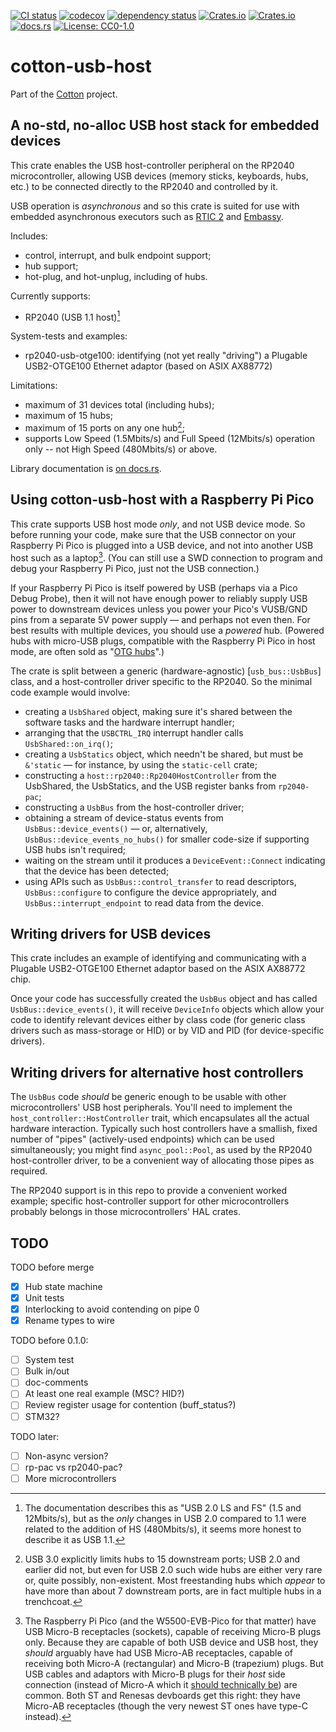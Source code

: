 [![CI status](https://github.com/pdh11/cotton/actions/workflows/ci.yml/badge.svg)](https://github.com/pdh11/cotton/actions)
[![codecov](https://codecov.io/gh/pdh11/cotton/branch/main/graph/badge.svg?token=SMSZEPGRHA)](https://codecov.io/gh/pdh11/cotton)
[![dependency status](https://deps.rs/repo/github/pdh11/cotton/status.svg)](https://deps.rs/repo/github/pdh11/cotton)
[![Crates.io](https://img.shields.io/crates/v/cotton-usb-host)](https://crates.io/crates/cotton-usb-host)
[![Crates.io](https://img.shields.io/crates/d/cotton-usb-host)](https://crates.io/crates/cotton-usb-host)
[![docs.rs](https://img.shields.io/docsrs/cotton-usb-host)](https://docs.rs/cotton-usb-host/latest/cotton_usb-host/)
[![License: CC0-1.0](https://img.shields.io/badge/License-CC0_1.0-lightgrey.svg)](http://creativecommons.org/publicdomain/zero/1.0/)

# cotton-usb-host

Part of the [Cotton](https://github.com/pdh11/cotton) project.

## A no-std, no-alloc USB host stack for embedded devices

This crate enables the USB host-controller peripheral on the RP2040
microcontroller, allowing USB devices (memory sticks, keyboards, hubs,
etc.) to be connected directly to the RP2040 and controlled by it.

USB operation is _asynchronous_ and so this crate is suited for use
with embedded asynchronous executors such as
[RTIC&nbsp;2](https://rtic.rs/2/book/en/) and
[Embassy](https://embassy.dev).

Includes:

 - control, interrupt, and bulk endpoint support;
 - hub support;
 - hot-plug, and hot-unplug, including of hubs.

Currently supports:

 - RP2040 (USB 1.1 host)[^1]

System-tests and examples:

 - rp2040-usb-otge100: identifying (not yet really "driving") a
   Plugable USB2-OTGE100 Ethernet adaptor (based on ASIX AX88772)

Limitations:

 - maximum of 31 devices total (including hubs);
 - maximum of 15 hubs;
 - maximum of 15 ports on any one hub[^2];
 - supports Low Speed (1.5Mbits/s) and Full Speed (12Mbits/s)
   operation only -- not High Speed (480Mbits/s) or above.

[^1]: The documentation describes this as "USB&nbsp;2.0 LS and FS" (1.5 and
12Mbits/s), but as the _only_ changes in USB&nbsp;2.0 compared to 1.1
were related to the addition of HS (480Mbits/s), it seems more honest
to describe it as USB&nbsp;1.1.

[^2]: USB&nbsp;3.0 explicitly limits hubs to 15 downstream ports;
USB&nbsp;2.0 and earlier did not, but even for USB&nbsp;2.0 such wide
hubs are either very rare or, quite possibly, non-existent. Most
freestanding hubs which _appear_ to have more than about 7 downstream
ports, are in fact multiple hubs in a trenchcoat.

Library documentation is [on
docs.rs](https://docs.rs/cotton-usb-host/latest/cotton_usb-host/).


## Using cotton-usb-host with a Raspberry&nbsp;Pi Pico

This crate supports USB host mode _only_, and not USB device mode. So
before running your code, make sure that the USB connector on your
Raspberry&nbsp;Pi Pico is plugged into a USB device, and not into
another USB host such as a laptop[^3]. (You can still use a SWD connection
to program and debug your Raspberry&nbsp;Pi Pico, just not the USB
connection.)

If your Raspberry&nbsp;Pi Pico is itself powered by USB (perhaps via a
Pico Debug Probe), then it will not have enough power to reliably
supply USB power to downstream devices unless you power your Pico's
VUSB/GND pins from a separate 5V power supply &mdash; and perhaps not
even then. For best results with multiple devices, you should use a
_powered_ hub. (Powered hubs with micro-USB plugs, compatible with the
Raspberry&nbsp;Pi Pico in host mode, are often sold as "[OTG
hubs](https://www.amazon.co.uk/AuviPal-Adapter-Playstation-Classic-Raspberry-Black/dp/B083WML1XB/)".)

The crate is split between a generic (hardware-agnostic) [`usb_bus::UsbBus`]
class, and a host-controller driver specific to the RP2040. So the
minimal code example would involve:

 - creating a `UsbShared` object, making sure it's shared between the
   software tasks and the hardware interrupt handler;
 - arranging that the `USBCTRL_IRQ` interrupt handler calls `UsbShared::on_irq()`;
 - creating a `UsbStatics` object, which needn't be shared, but must
   be `&'static` &mdash; for instance, by using the `static-cell` crate;
 - constructing a `host::rp2040::Rp2040HostController` from the UsbShared,
   the UsbStatics, and the USB register banks from `rp2040-pac`;
 - constructing a `UsbBus` from the host-controller driver;
 - obtaining a stream of device-status events from
   `UsbBus::device_events()` &mdash; or, alternatively,
   `UsbBus::device_events_no_hubs()` for smaller code-size if
   supporting USB hubs isn't required;
 - waiting on the stream until it produces a `DeviceEvent::Connect`
   indicating that the device has been detected;
 - using APIs such as `UsbBus::control_transfer` to read descriptors,
   `UsbBus::configure` to configure the device appropriately, and
   `UsbBus::interrupt_endpoint` to read data from the device.

[^3]: The Raspberry&nbsp;Pi Pico (and the W5500-EVB-Pico for that
matter) have USB Micro-B receptacles (sockets), capable of receiving
Micro-B plugs only. Because they are capable of both USB device and
USB host, they _should_ arguably have had USB Micro-AB receptacles,
capable of receiving both Micro-A (rectangular) and Micro-B
(trapezium) plugs. But USB cables and adaptors with Micro-B plugs for
their _host_ side connection (instead of Micro-A which it [should
technically be](https://en.wikipedia.org/wiki/USB_On-The-Go)) are
common. Both ST and Renesas devboards get this right: they have Micro-AB
receptacles (though the very newest ST ones have type-C instead).

## Writing drivers for USB devices

This crate includes an example of identifying and communicating with
a Plugable USB2-OTGE100 Ethernet adaptor based on the ASIX&nbsp;AX88772
chip.

Once your code has successfully created the `UsbBus` object and has
called `UsbBus::device_events()`, it will receive `DeviceInfo` objects
which allow your code to identify relevant devices either by class
code (for generic class drivers such as mass-storage or HID) or by VID
and PID (for device-specific drivers).

## Writing drivers for alternative host controllers

The `UsbBus` code _should_ be generic enough to be usable with other
microcontrollers' USB host peripherals. You'll need to implement the
`host_controller::HostController` trait, which encapsulates all the
actual hardware interaction. Typically such host controllers have a
smallish, fixed number of "pipes" (actively-used endpoints) which can
be used simultaneously; you might find `async_pool::Pool`, as used by
the RP2040 host-controller driver, to be a convenient way of
allocating those pipes as required.

The RP2040 support is in this repo to provide a convenient worked example;
specific host-controller support for other microcontrollers probably
belongs in those microcontrollers' HAL crates.

## TODO

TODO before merge

 - [x] Hub state machine
 - [x] Unit tests
 - [x] Interlocking to avoid contending on pipe 0
 - [x] Rename types to wire

TODO before 0.1.0:

 - [ ] System test
 - [ ] Bulk in/out
 - [ ] doc-comments
 - [ ] At least one real example (MSC? HID?)
 - [ ] Review register usage for contention (buff_status?)
 - [ ] STM32?

TODO later:

 - [ ] Non-async version?
 - [ ] rp-pac vs rp2040-pac?
 - [ ] More microcontrollers
